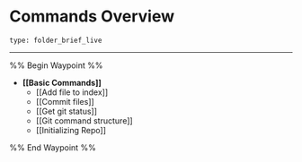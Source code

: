# Commands Overview
 
```ccard
type: folder_brief_live
```
 
---

%% Begin Waypoint %%
- **[[Basic Commands]]**
	- [[Add file to index]]
	- [[Commit files]]
	- [[Get git status]]
	- [[Git command structure]]
	- [[Initializing Repo]]

%% End Waypoint %%